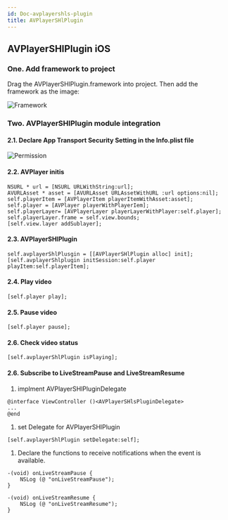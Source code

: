 ```yaml
---
id: Doc-avplayershls-plugin
title: AVPlayerSHlPlugin
---
```


## AVPlayerSHlPlugin iOS

### One. Add framework to project
Drag the AVPlayerSHlPlugin.framework into project. Then add the framework as the image:

![Framework](./imgs/embed_avplayershlsplugin.png)

### Two. AVPlayerSHlPlugin module integration

#### 2.1. Declare App Transport Security Setting in the Info.plist file

![Permission](./imgs/ats.png)

#### 2.2. AVPlayer initis

```
NSURL * url = [NSURL URLWithString:url];
AVURLAsset * asset = [AVURLAsset URLAssetWithURL :url options:nil];
self.playerItem = [AVPlayerItem playerItemWithAsset:asset];
self.player = [AVPlayer playerWithPlayerIem];
self.playerLayer= [AVPlayerLayer playerLayerWithPlayer:self.player];
self.playerLayer.frame = self.view.bounds;
[self.view.layer addSublayer];
```

#### 2.3. AVPlayerSHlPlugin

```
self.avplayerShlPlusgin = [[AVPlayerSHlPlugin alloc] init];
[self.avplayerShlplugin initSession:self.player playItem:self.playerItem];
```

#### 2.4. Play video

```
[self.player play];
```

#### 2.5. Pause video

```
[self.player pause];
```

#### 2.6. Check video status

```
[self.avplayerShlPlugin isPlaying];
```

#### 2.6. Subscribe to LiveStreamPause and LiveStreamResume

1. implment AVPlayerSHlPluginDelegate

```
@interface ViewController ()<AVPlayerSHlsPluginDelegate>
...
@end
```
1. set Delegate for AVPlayerSHlPlugin

```
[self.avplayerShlPlugin setDelegate:self];
```

1. Declare the functions to receive notifications when the event is available.

```
-(void) onLiveStreamPause {
    NSLog (@ "onLiveStreamPause");
}

-(void) onLiveStreamResume {
    NSLog (@ "onLiveStreamResume");
}
```